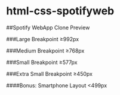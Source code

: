 # html-css-spotifyweb
##Spotify WebApp Clone Preview

###Large Breakpoint ≥992px

###Medium Breakpoint ≥768px

###Small Breakpoint ≥577px

###Extra Small Breakpoint ≥450px

####Bonus: Smartphone Layout <499px
